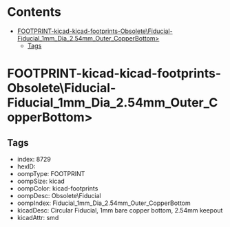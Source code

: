 



Contents
========

* [FOOTPRINT-kicad-kicad-footprints-Obsolete\Fiducial-Fiducial_1mm_Dia_2.54mm_Outer_CopperBottom>](#footprint-kicad-kicad-footprints-obsoletefiducial-fiducial_1mm_dia_254mm_outer_copperbottom)
	* [Tags](#tags)

# FOOTPRINT-kicad-kicad-footprints-Obsolete\Fiducial-Fiducial_1mm_Dia_2.54mm_Outer_CopperBottom>

## Tags

- index: 8729
- hexID: 
- oompType: FOOTPRINT
- oompSize: kicad
- oompColor: kicad-footprints
- oompDesc: Obsolete\Fiducial
- oompIndex: Fiducial_1mm_Dia_2.54mm_Outer_CopperBottom
- kicadDesc: Circular Fiducial, 1mm bare copper bottom, 2.54mm keepout
- kicadAttr: smd
